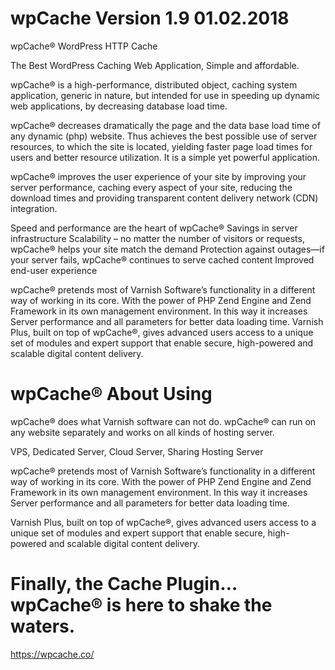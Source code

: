 # wpCache Version 1.9 01.02.2018

wpCache® WordPress HTTP Cache

The Best WordPress Caching Web Application,
Simple and affordable.

wpCache® is a high-performance, distributed object, caching system application, generic in nature, but intended for use in speeding up dynamic web applications, by decreasing database load time.

wpCache® decreases dramatically the page and the data base load time of any dynamic (php) website. Thus achieves the best possible use of server resources, to which the site is located, yielding faster page load times for users and better resource utilization. It is a simple yet powerful application.

wpCache® improves the user experience of your site by improving your server performance, caching every aspect of your site, reducing the download times and providing transparent content delivery network (CDN) integration.

Speed and performance are the heart of wpCache®
Savings in server infrastructure
Scalability – no matter the number of visitors or requests, wpCache® helps your site match the demand
Protection against outages—if your server fails, wpCache® continues to serve cached content Improved end-user experience

wpCache® pretends most of Varnish Software’s functionality in a different way of working in its core.
With the power of PHP Zend Engine and Zend Framework in its own management environment.
In this way it increases Server performance and all parameters for better data loading time.
Varnish Plus, built on top of wpCache®, gives advanced users access to a unique set of modules and expert support that enable secure, high-powered and scalable digital content delivery.

# wpCache® About Using

wpCache® does what Varnish software can not do.
wpCache® can run on any website separately and works on all kinds of hosting server.

VPS, Dedicated Server, Cloud Server, Sharing Hosting Server

wpCache® pretends most of Varnish Software’s functionality in a different way of working in its core.
With the power of PHP Zend Engine and Zend Framework in its own management environment.
In this way it increases Server performance and all parameters for better data loading time.

Varnish Plus, built on top of wpCache®, gives advanced users access to a unique set of modules and expert support that enable secure, high-powered and scalable digital content delivery.


# Finally, the Cache Plugin… wpCache® is here to shake the waters.

https://wpcache.co/
